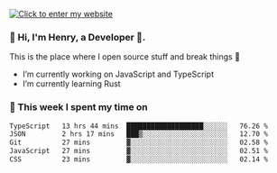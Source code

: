 [![Click to enter my website](https://github.com/zh30/zh30/assets/7930156/44b2b06d-750e-442d-a707-701903917b3b)](https://zhanghe.dev) 

### 👋 Hi, I'm Henry, a Developer 🚀.

This is the place where I open source stuff and break things :rofl:

- I’m currently working on JavaScript and TypeScript
- I’m currently learning Rust

### 💪 This week I spent my time on

<!--START_SECTION:waka-->

```txt
TypeScript   13 hrs 44 mins  ███████████████████░░░░░░   76.26 %
JSON         2 hrs 17 mins   ███▒░░░░░░░░░░░░░░░░░░░░░   12.70 %
Git          27 mins         ▓░░░░░░░░░░░░░░░░░░░░░░░░   02.58 %
JavaScript   27 mins         ▓░░░░░░░░░░░░░░░░░░░░░░░░   02.51 %
CSS          23 mins         ▓░░░░░░░░░░░░░░░░░░░░░░░░   02.14 %
```

<!--END_SECTION:waka-->
